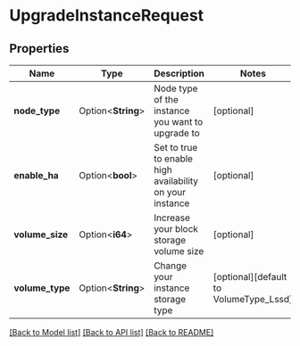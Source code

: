 # UpgradeInstanceRequest

## Properties

Name | Type | Description | Notes
------------ | ------------- | ------------- | -------------
**node_type** | Option<**String**> | Node type of the instance you want to upgrade to | [optional]
**enable_ha** | Option<**bool**> | Set to true to enable high availability on your instance | [optional]
**volume_size** | Option<**i64**> | Increase your block storage volume size | [optional]
**volume_type** | Option<**String**> | Change your instance storage type | [optional][default to VolumeType_Lssd]

[[Back to Model list]](../README.md#documentation-for-models) [[Back to API list]](../README.md#documentation-for-api-endpoints) [[Back to README]](../README.md)


